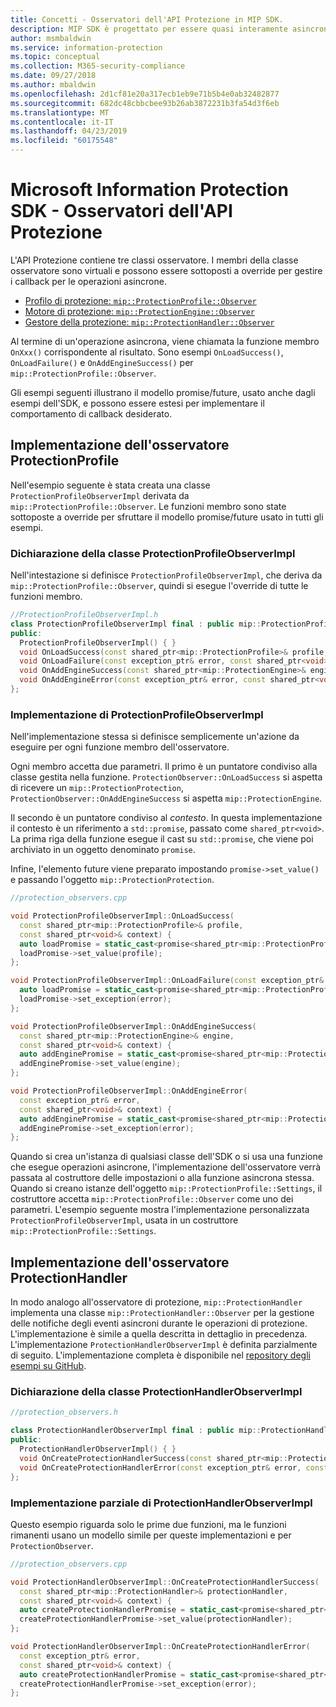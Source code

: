 ```yaml
---
title: Concetti - Osservatori dell'API Protezione in MIP SDK.
description: MIP SDK è progettato per essere quasi interamente asincrono. Questo articolo aiuterà a comprendere come gli osservatori dell'API Protezione vengono implementati e usati per l'asincronicità.
author: msmbaldwin
ms.service: information-protection
ms.topic: conceptual
ms.collection: M365-security-compliance
ms.date: 09/27/2018
ms.author: mbaldwin
ms.openlocfilehash: 2d1cf81e20a317ecb1eb9e71b5b4e0ab32482877
ms.sourcegitcommit: 682dc48cbbcbee93b26ab3872231b3fa54d3f6eb
ms.translationtype: MT
ms.contentlocale: it-IT
ms.lasthandoff: 04/23/2019
ms.locfileid: "60175548"
---
```

# <a name="microsoft-information-protection-sdk---protection-api-observers"></a>Microsoft Information Protection SDK - Osservatori dell'API Protezione

L'API Protezione contiene tre classi osservatore. I membri della classe osservatore sono virtuali e possono essere sottoposti a override per gestire i callback per le operazioni asincrone.

- [Profilo di protezione: `mip::ProtectionProfile::Observer`](reference/class_mip_ProtectionProfile_observer.md)
- [Motore di protezione: `mip::ProtectionEngine::Observer`](reference/class_mip_ProtectionEngine_observer.md)
- [Gestore della protezione: `mip::ProtectionHandler::Observer`](reference/class_mip_Protectionhandler_observer.md)

Al termine di un'operazione asincrona, viene chiamata la funzione membro `OnXxx()` corrispondente al risultato. Sono esempi `OnLoadSuccess()`, `OnLoadFailure()` e `OnAddEngineSuccess()` per `mip::ProtectionProfile::Observer`.

Gli esempi seguenti illustrano il modello promise/future, usato anche dagli esempi dell'SDK, e possono essere estesi per implementare il comportamento di callback desiderato. 

## <a name="protectionprofile-observer-implementation"></a>Implementazione dell'osservatore ProtectionProfile

Nell'esempio seguente è stata creata una classe `ProtectionProfileObserverImpl` derivata da `mip::ProtectionProfile::Observer`. Le funzioni membro sono state sottoposte a override per sfruttare il modello promise/future usato in tutti gli esempi.

### <a name="protectionprofileobserverimpl-class-declaration"></a>Dichiarazione della classe ProtectionProfileObserverImpl

Nell'intestazione si definisce `ProtectionProfileObserverImpl`, che deriva da `mip::ProtectionProfile::Observer`, quindi si esegue l'override di tutte le funzioni membro.

```cpp
//ProtectionProfileObserverImpl.h
class ProtectionProfileObserverImpl final : public mip::ProtectionProfile::Observer {
public:
  ProtectionProfileObserverImpl() { }
  void OnLoadSuccess(const shared_ptr<mip::ProtectionProfile>& profile, const shared_ptr<void>& context) override;
  void OnLoadFailure(const exception_ptr& error, const shared_ptr<void>& context) override;
  void OnAddEngineSuccess(const shared_ptr<mip::ProtectionEngine>& engine, const shared_ptr<void>& context) override;
  void OnAddEngineError(const exception_ptr& error, const shared_ptr<void>& context) override;
};
```

### <a name="protectionprofileobserverimpl-implementation"></a>Implementazione di ProtectionProfileObserverImpl

Nell'implementazione stessa si definisce semplicemente un'azione da eseguire per ogni funzione membro dell'osservatore.

Ogni membro accetta due parametri. Il primo è un puntatore condiviso alla classe gestita nella funzione. `ProtectionObserver::OnLoadSuccess` si aspetta di ricevere un `mip::ProtectionProtection`, `ProtectionObserver::OnAddEngineSuccess` si aspetta `mip::ProtectionEngine`.

Il secondo è un puntatore condiviso al *contesto*. In questa implementazione il contesto è un riferimento a `std::promise`, passato come `shared_ptr<void>`. La prima riga della funzione esegue il cast su `std::promise`, che viene poi archiviato in un oggetto denominato `promise`.

Infine, l'elemento future viene preparato impostando `promise->set_value()` e passando l'oggetto `mip::ProtectionProtection`.

```cpp
//protection_observers.cpp

void ProtectionProfileObserverImpl::OnLoadSuccess(
  const shared_ptr<mip::ProtectionProfile>& profile,
  const shared_ptr<void>& context) {
  auto loadPromise = static_cast<promise<shared_ptr<mip::ProtectionProfile>>*>(context.get());
  loadPromise->set_value(profile);
};

void ProtectionProfileObserverImpl::OnLoadFailure(const exception_ptr& error, const shared_ptr<void>& context) {
  auto loadPromise = static_cast<promise<shared_ptr<mip::ProtectionProfile>>*>(context.get());
  loadPromise->set_exception(error);
};

void ProtectionProfileObserverImpl::OnAddEngineSuccess(
  const shared_ptr<mip::ProtectionEngine>& engine,
  const shared_ptr<void>& context) {
  auto addEnginePromise = static_cast<promise<shared_ptr<mip::ProtectionEngine>>*>(context.get());
  addEnginePromise->set_value(engine);
};

void ProtectionProfileObserverImpl::OnAddEngineError(
  const exception_ptr& error,
  const shared_ptr<void>& context) {
  auto addEnginePromise = static_cast<promise<shared_ptr<mip::ProtectionEngine>>*>(context.get());
  addEnginePromise->set_exception(error);
};
```

Quando si crea un'istanza di qualsiasi classe dell'SDK o si usa una funzione che esegue operazioni asincrone, l'implementazione dell'osservatore verrà passata al costruttore delle impostazioni o alla funzione asincrona stessa. Quando si creano istanze dell'oggetto `mip::ProtectionProfile::Settings`, il costruttore accetta `mip::ProtectionProfile::Observer` come uno dei parametri. L'esempio seguente mostra l'implementazione personalizzata `ProtectionProfileObserverImpl`, usata in un costruttore `mip::ProtectionProfile::Settings`.

## <a name="protectionhandler-observer-implementation"></a>Implementazione dell'osservatore ProtectionHandler

In modo analogo all'osservatore di protezione, `mip::ProtectionHandler` implementa una classe `mip::ProtectionHandler::Observer` per la gestione delle notifiche degli eventi asincroni durante le operazioni di protezione. L'implementazione è simile a quella descritta in dettaglio in precedenza. L'implementazione `ProtectionHandlerObserverImpl` è definita parzialmente di seguito. L'implementazione completa è disponibile nel [repository degli esempi su GitHub](https://azure.microsoft.com/resources/samples/?sort=0&term=mip+sdk).

### <a name="protectionhandlerobserverimpl-class-declaration"></a>Dichiarazione della classe ProtectionHandlerObserverImpl

```cpp
//protection_observers.h

class ProtectionHandlerObserverImpl final : public mip::ProtectionHandler::Observer {
public:
  ProtectionHandlerObserverImpl() { }
  void OnCreateProtectionHandlerSuccess(const shared_ptr<mip::ProtectionHandler>& protectionHandler, const shared_ptr<void>& context) override;
  void OnCreateProtectionHandlerError(const exception_ptr& error, const shared_ptr<void>& context) override;
};
```

### <a name="protectionhandlerobserverimpl-partial-implementation"></a>Implementazione parziale di ProtectionHandlerObserverImpl

Questo esempio riguarda solo le prime due funzioni, ma le funzioni rimanenti usano un modello simile per queste implementazioni e per `ProtectionObserver`.

```cpp
//protection_observers.cpp

void ProtectionHandlerObserverImpl::OnCreateProtectionHandlerSuccess(
  const shared_ptr<mip::ProtectionHandler>& protectionHandler,
  const shared_ptr<void>& context) {
  auto createProtectionHandlerPromise = static_cast<promise<shared_ptr<mip::ProtectionHandler>>*>(context.get());
  createProtectionHandlerPromise->set_value(protectionHandler);
};

void ProtectionHandlerObserverImpl::OnCreateProtectionHandlerError(
  const exception_ptr& error,
  const shared_ptr<void>& context) {
  auto createProtectionHandlerPromise = static_cast<promise<shared_ptr<mip::ProtectionHandler>>*>(context.get());
  createProtectionHandlerPromise->set_exception(error);
};
```

